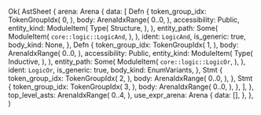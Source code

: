 Ok(
    AstSheet {
        arena: Arena {
            data: [
                Defn {
                    token_group_idx: TokenGroupIdx(
                        0,
                    ),
                    body: ArenaIdxRange(
                        0..0,
                    ),
                    accessibility: Public,
                    entity_kind: ModuleItem(
                        Type(
                            Structure,
                        ),
                    ),
                    entity_path: Some(
                        ModuleItem(
                            `core::logic::LogicAnd`,
                        ),
                    ),
                    ident: `LogicAnd`,
                    is_generic: true,
                    body_kind: None,
                },
                Defn {
                    token_group_idx: TokenGroupIdx(
                        1,
                    ),
                    body: ArenaIdxRange(
                        0..0,
                    ),
                    accessibility: Public,
                    entity_kind: ModuleItem(
                        Type(
                            Inductive,
                        ),
                    ),
                    entity_path: Some(
                        ModuleItem(
                            `core::logic::LogicOr`,
                        ),
                    ),
                    ident: `LogicOr`,
                    is_generic: true,
                    body_kind: EnumVariants,
                },
                Stmt {
                    token_group_idx: TokenGroupIdx(
                        2,
                    ),
                    body: ArenaIdxRange(
                        0..0,
                    ),
                },
                Stmt {
                    token_group_idx: TokenGroupIdx(
                        3,
                    ),
                    body: ArenaIdxRange(
                        0..0,
                    ),
                },
            ],
        },
        top_level_asts: ArenaIdxRange(
            0..4,
        ),
        use_expr_arena: Arena {
            data: [],
        },
    },
)